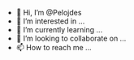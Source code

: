 - 👋 Hi, I’m @Pelojdes
- 👀 I’m interested in ...
- 🌱 I’m currently learning ...
- 💞️ I’m looking to collaborate on ...
- 📫 How to reach me ...

<!---
Pelojdes/Pelojdes is a ✨ special ✨ repository because its `README.md` (this file) appears on your GitHub profile.
You can click the Preview link to take a look at your changes.
--->
